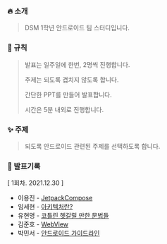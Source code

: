 ### 🔥 소개

> DSM 1학년 안드로이드 팀 스터디입니다.

### 📘 규칙

> 발표는 일주일에 한번, 2명씩 진행합니다.
>
> 주제는 되도록 겹치지 않도록 합니다.
>
> 간단한 PPT를 만들어 발표합니다.
>
> 시간은 5분 내외로 진행합니다.

### ✨ 주제

> 되도록 안드로이드 관련된 주제를 선택하도록 합니다.

### 📖 발표기록

[ 1회차. 2021.12.30 ]

* 이용진 - [JetpackCompose](https://github.com/DSM-Android-Study/DSM-Android-Study/tree/main/2021.12.30/%EC%9D%B4%EC%9A%A9%EC%A7%84)
* 임세현 - [아키텍처란?](https://github.com/DSM-Android-Study/DSM-Android-Study/tree/main/2021.12.30/%EC%9E%84%EC%84%B8%ED%98%84)
* 유현명 - [코틀린 헷갈릴 만한 문법들](https://github.com/DSM-Android-Study/DSM-Android-Study/tree/main/2021.12.30/KotlinGrammer_유현명)
* 김준호 - [WebView](https://github.com/DSM-Android-Study/DSM-Android-Study/tree/main/2021.12.30/WebView_김준호)
* 박민서 - [안드로이드 가이드라인](https://github.com/DSM-Android-Study/DSM-Android-Study/tree/main/2021.12.30/%EB%B0%95%EB%AF%BC%EC%84%9C)
